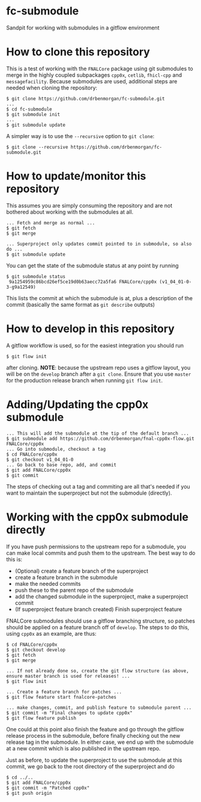 # fc-submodule
Sandpit for working with submodules in a gitflow environment

# How to clone this repository
This is a test of working with the `FNALCore` package using git submodules
to merge in the highly coupled subpackages `cpp0x`, `cetlib`, `fhicl-cpp`
and `messagefacility`. Because submodules are used, additional steps are
needed when cloning the repository:

```
$ git clone https://github.com/drbenmorgan/fc-submodule.git
...
$ cd fc-submodule
$ git submodule init
...
$ git submodule update
```

A simpler way is to use the `--recursive` option to `git clone`:

```
$ git clone --recursive https://github.com/drbenmorgan/fc-submodule.git
```

# How to update/monitor this repository
This assumes you are simply consuming the repository and are not bothered
about working with the submodules at all.

```
... Fetch and merge as normal ...
$ git fetch
$ git merge

... Superproject only updates commit pointed to in submodule, so also do ...
$ git submodule update
```

You can get the state of the submodule status at any point by running

```
$ git submodule status
 9a1254959c86bcd26ef5ce19d0b63aecc72a5fa6 FNALCore/cpp0x (v1_04_01-0-3-g9a12549)
```

This lists the commit at which the submodule is at, plus a description of
the commit (basically the same format as `git describe` outputs)


# How to develop in this repository
A gitflow workflow is used, so for the easiest integration you should
run

```
$ git flow init
```

after cloning. **NOTE**: because the upstream repo uses a gitflow layout,
you will be on the `develop` branch after a `git clone`. Ensure that
you use `master` for the production release branch when running `git flow init`.

# Adding/Updating the cpp0x submodule
```
... This will add the submodule at the tip of the default branch ...
$ git submodule add https://github.com/drbenmorgan/fnal-cpp0x-flow.git FNALCore/cpp0x
... Go into submodule, checkout a tag
$ cd FNALCore/cpp0x
$ git checkout v1_04_01-0
... Go back to base repo, add, and commit
$ git add FNALCore/cpp0x
$ git commit
```

The steps of checking out a tag and commiting are all that's needed if
you want to maintain the superproject but not the submodule (directly).


# Working with the cpp0x submodule directly
If you have push permissions to the upstream repo for a submodule, you
can make local commits and push them to the upstream. The best way to do
this is:

- (Optional) create a feature branch of the superproject
- create a feature branch in the submodule
- make the needed commits
- push these to the parent repo of the submodule
- add the changed submodule in the superproject, make a superproject
  commit
- (If superproject feature branch created) Finish superproject feature

FNALCore submodules should use a gitflow branching structure, so patches
should be applied on a feature branch off of `develop`. The steps to do
this, using `cpp0x` as an example, are thus:

```
$ cd FNALCore/cpp0x
$ git checkout develop
$ git fetch
$ git merge

... If not already done so, create the git flow structure (as above, ensure master branch is used for releases! ...
$ git flow init

... Create a feature branch for patches ...
$ git flow feature start fnalcore-patches

... make changes, commit, and publish feature to submodule parent ...
$ git commit -m "Final changes to update cpp0x"
$ git flow feature publish
```

One could at this point also finish the feature and go through the gitflow
release process in the submodule, before finally checking out the new
release tag in the submodule. In either case, we end up with the submodule
at a new commit which is also published in the upstream repo.

Just as before, to update the superproject to use the submodule at this
commit, we go back to the root directory of the superproject and do

```
$ cd ../..
$ git add FNALCore/cpp0x
$ git commit -m "Patched cpp0x"
$ git push origin
```


